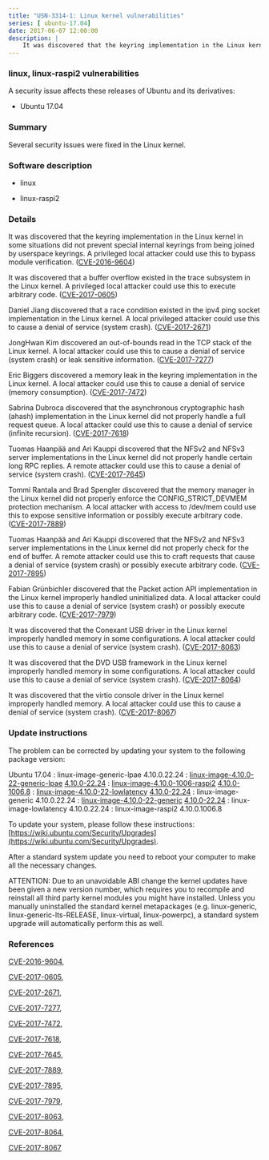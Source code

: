 ```yaml
---
title: "USN-3314-1: Linux kernel vulnerabilities"
series: [ ubuntu-17.04]
date: 2017-06-07 12:00:00
description: |
    It was discovered that the keyring implementation in the Linux kernel in some situations did not prevent special internal keyrings from being joined by userspace keyrings. A privileged local attacker could use this to bypass module verification. ([CVE-2016-9604](http://people.ubuntu.com/~ubuntu-security/cve/CVE-2016-9604))
--- 
```

 
 


### linux, linux-raspi2 vulnerabilities

A security issue affects these releases of Ubuntu and its derivatives:

* Ubuntu 17.04

### Summary

Several security issues were fixed in the Linux kernel. 

### Software description

* linux 

* linux-raspi2 

### Details

It was discovered that the keyring implementation in the Linux kernel in some situations did not prevent special internal keyrings from being joined by userspace keyrings. A privileged local attacker could use this to bypass module verification. ([CVE-2016-9604](http://people.ubuntu.com/~ubuntu-security/cve/CVE-2016-9604))

It was discovered that a buffer overflow existed in the trace subsystem in the Linux kernel. A privileged local attacker could use this to execute arbitrary code. ([CVE-2017-0605](http://people.ubuntu.com/~ubuntu-security/cve/CVE-2017-0605))

Daniel Jiang discovered that a race condition existed in the ipv4 ping socket implementation in the Linux kernel. A local privileged attacker could use this to cause a denial of service (system crash). ([CVE-2017-2671](http://people.ubuntu.com/~ubuntu-security/cve/CVE-2017-2671))

JongHwan Kim discovered an out-of-bounds read in the TCP stack of the Linux kernel. A local attacker could use this to cause a denial of service (system crash) or leak sensitive information. ([CVE-2017-7277](http://people.ubuntu.com/~ubuntu-security/cve/CVE-2017-7277))

Eric Biggers discovered a memory leak in the keyring implementation in the Linux kernel. A local attacker could use this to cause a denial of service (memory consumption). ([CVE-2017-7472](http://people.ubuntu.com/~ubuntu-security/cve/CVE-2017-7472))

Sabrina Dubroca discovered that the asynchronous cryptographic hash (ahash) implementation in the Linux kernel did not properly handle a full request queue. A local attacker could use this to cause a denial of service (infinite recursion). ([CVE-2017-7618](http://people.ubuntu.com/~ubuntu-security/cve/CVE-2017-7618))

Tuomas Haanpää and Ari Kauppi discovered that the NFSv2 and NFSv3 server implementations in the Linux kernel did not properly handle certain long RPC replies. A remote attacker could use this to cause a denial of service (system crash). ([CVE-2017-7645](http://people.ubuntu.com/~ubuntu-security/cve/CVE-2017-7645))

Tommi Rantala and Brad Spengler discovered that the memory manager in the Linux kernel did not properly enforce the CONFIG_STRICT_DEVMEM protection mechanism. A local attacker with access to /dev/mem could use this to expose sensitive information or possibly execute arbitrary code. ([CVE-2017-7889](http://people.ubuntu.com/~ubuntu-security/cve/CVE-2017-7889))

Tuomas Haanpää and Ari Kauppi discovered that the NFSv2 and NFSv3 server implementations in the Linux kernel did not properly check for the end of buffer. A remote attacker could use this to craft requests that cause a denial of service (system crash) or possibly execute arbitrary code. ([CVE-2017-7895](http://people.ubuntu.com/~ubuntu-security/cve/CVE-2017-7895))

Fabian Grünbichler discovered that the Packet action API implementation in the Linux kernel improperly handled uninitialized data. A local attacker could use this to cause a denial of service (system crash) or possibly execute arbitrary code. ([CVE-2017-7979](http://people.ubuntu.com/~ubuntu-security/cve/CVE-2017-7979))

It was discovered that the Conexant USB driver in the Linux kernel improperly handled memory in some configurations. A local attacker could use this to cause a denial of service (system crash). ([CVE-2017-8063](http://people.ubuntu.com/~ubuntu-security/cve/CVE-2017-8063))

It was discovered that the DVD USB framework in the Linux kernel improperly handled memory in some configurations. A local attacker could use this to cause a denial of service (system crash). ([CVE-2017-8064](http://people.ubuntu.com/~ubuntu-security/cve/CVE-2017-8064))

It was discovered that the virtio console driver in the Linux kernel improperly handled memory. A local attacker could use this to cause a denial of service (system crash). ([CVE-2017-8067](http://people.ubuntu.com/~ubuntu-security/cve/CVE-2017-8067)) 

### Update instructions

The problem can be corrected by updating your system to the following package version:

Ubuntu 17.04
 : linux-image-generic-lpae <span>4.10.0.22.24</span>
 : [linux-image-4.10.0-22-generic-lpae](https://launchpad.net/ubuntu/+source/linux) <span> [4.10.0-22.24](https://launchpad.net/ubuntu/+source/linux/4.10.0-22.24) </span> 
 : [linux-image-4.10.0-1006-raspi2](https://launchpad.net/ubuntu/+source/linux-raspi2) <span> [4.10.0-1006.8](https://launchpad.net/ubuntu/+source/linux-raspi2/4.10.0-1006.8) </span> 
 : [linux-image-4.10.0-22-lowlatency](https://launchpad.net/ubuntu/+source/linux) <span> [4.10.0-22.24](https://launchpad.net/ubuntu/+source/linux/4.10.0-22.24) </span> 
 : linux-image-generic <span>4.10.0.22.24</span>
 : [linux-image-4.10.0-22-generic](https://launchpad.net/ubuntu/+source/linux) <span> [4.10.0-22.24](https://launchpad.net/ubuntu/+source/linux/4.10.0-22.24) </span> 
 : linux-image-lowlatency <span>4.10.0.22.24</span>
 : linux-image-raspi2 <span>4.10.0.1006.8</span>

To update your system, please follow these instructions: [https://wiki.ubuntu.com/Security/Upgrades](https://wiki.ubuntu.com/Security/Upgrades).

After a standard system update you need to reboot your computer to make all the necessary changes.

ATTENTION: Due to an unavoidable ABI change the kernel updates have been given a new version number, which requires you to recompile and reinstall all third party kernel modules you might have installed. Unless you manually uninstalled the standard kernel metapackages (e.g. linux-generic, linux-generic-lts-RELEASE, linux-virtual, linux-powerpc), a standard system upgrade will automatically perform this as well. 

### References

 
 [CVE-2016-9604](http://people.ubuntu.com/~ubuntu-security/cve/CVE-2016-9604), 

 [CVE-2017-0605](http://people.ubuntu.com/~ubuntu-security/cve/CVE-2017-0605), 

 [CVE-2017-2671](http://people.ubuntu.com/~ubuntu-security/cve/CVE-2017-2671), 

 [CVE-2017-7277](http://people.ubuntu.com/~ubuntu-security/cve/CVE-2017-7277), 

 [CVE-2017-7472](http://people.ubuntu.com/~ubuntu-security/cve/CVE-2017-7472), 

 [CVE-2017-7618](http://people.ubuntu.com/~ubuntu-security/cve/CVE-2017-7618), 

 [CVE-2017-7645](http://people.ubuntu.com/~ubuntu-security/cve/CVE-2017-7645), 

 [CVE-2017-7889](http://people.ubuntu.com/~ubuntu-security/cve/CVE-2017-7889), 

 [CVE-2017-7895](http://people.ubuntu.com/~ubuntu-security/cve/CVE-2017-7895), 

 [CVE-2017-7979](http://people.ubuntu.com/~ubuntu-security/cve/CVE-2017-7979), 

 [CVE-2017-8063](http://people.ubuntu.com/~ubuntu-security/cve/CVE-2017-8063), 

 [CVE-2017-8064](http://people.ubuntu.com/~ubuntu-security/cve/CVE-2017-8064), 

 [CVE-2017-8067](http://people.ubuntu.com/~ubuntu-security/cve/CVE-2017-8067)
 

